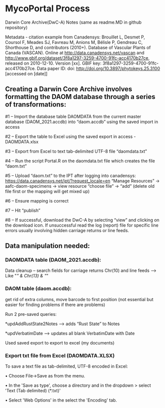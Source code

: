 # MycoPortal Process

Darwin Core Archive(DwC-A) Notes (same as readme.MD in github repository)

Metadata - citation example from Canadensys: 
Brouillet L, Desmet P, Coursol F, Meades SJ, Favreau M, Anions M, Bélisle P, Gendreau C, Shorthouse D, and contributors (2010+). Database of Vascular Plants of Canada (VASCAN). Online at http://data.canadensys.net/vascan and http://www.gbif.org/dataset/3f8a1297-3259-4700-91fc-acc4170b27ce, released on 2010-12-10. Version [xx]. GBIF key: 3f8a1297-3259-4700-91fc-acc4170b27ce. Data paper ID: doi: http://doi.org/10.3897/phytokeys.25.3100 [accessed on [date]] 

## Creating a Darwin Core Archive involves formatting the DAOM database through a series of transformations:

#1 – Import the database table DAOMDATA from the current master database (DAOM_2021.accdb) into “daom.accdb” using the saved import in access 

#2 – Export the table to Excel using the saved export in access - DAOMDATA.xlsx

#3 – Export from Excel to text tab-delimited UTF-8 file “daomdata.txt”

#4 – Run the script Portal.R on the daomdata.txt file which creates the file “daom.txt”

#5 – Upload “daom.txt” to the IPT after logging into canadensys:  https://data.canadensys.net/ipt/?request_locale=en
	“Manage Resources”  -> aafc-daom-specimens -> view resource “choose file” -> “add”  (delete old file first or the mapping will get mixed up)

#6 – Ensure mapping is correct

#7 – Hit “publish” 

#8 – If successful, download the DwC-A by selecting “view” and clicking on the download icon.  If unsuccessful read the log (report) file for specific line errors usually involving hidden carriage returns or line feeds.
 

## Data manipulation needed: 

### DAOMDATA table (DAOM_2021.accdb):

Data cleanup – search fields for carriage returns Chr(10) and line feeds --> Like "*" & Chr(13) & "*"

### DAOM table (daom.accdb):

get rid of extra columns, move barcode to first position (not essential but easier for finding problems if there are problems)

Run 2 pre-saved queries: 

*updAddRustState2Notes -->   adds “Rust State” to Notes

*updVerbatimDate --> updates all blank VerbatimDate with Date

Used saved export to export to excel (my documents) 

### Export txt file from Excel (DAOMDATA.XLSX)

To save a text file as tab-delimited, UTF-8 encoded in Excel: 

•	Choose File->Save as from the menu. 

•	In the 'Save as type', choose a directory and in the dropdown > select 'Text (Tab delimited) (*.txt)' 

•	Select 'Web Options' in the select the 'Encoding' tab. 
 
